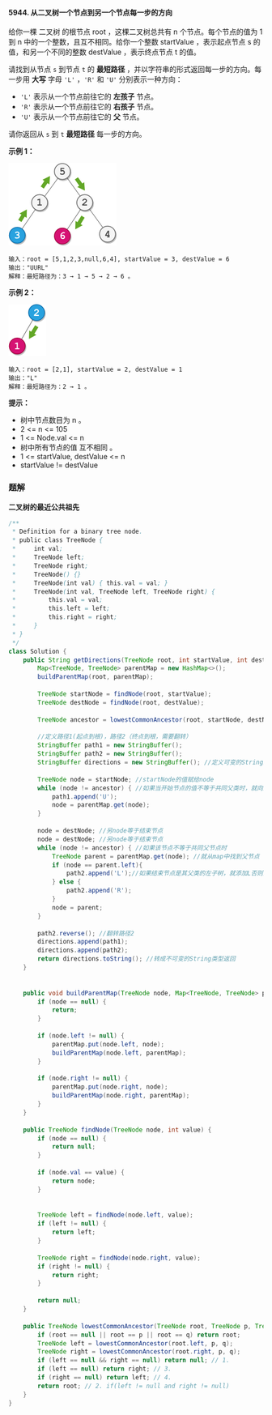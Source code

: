 #### 5944. 从二叉树一个节点到另一个节点每一步的方向

给你一棵 二叉树 的根节点 root ，这棵二叉树总共有 n 个节点。每个节点的值为 1 到 n 中的一个整数，且互不相同。给你一个整数 startValue ，表示起点节点 s 的值，和另一个不同的整数 destValue ，表示终点节点 t 的值。

请找到从节点 `s` 到节点 `t` 的 **最短路径** ，并以字符串的形式返回每一步的方向。每一步用 **大写** 字母 `'L'` ，`'R'` 和 `'U'` 分别表示一种方向：

- `'L'` 表示从一个节点前往它的 **左孩子** 节点。
- `'R'` 表示从一个节点前往它的 **右孩子** 节点。
- `'U'` 表示从一个节点前往它的 **父** 节点。

请你返回从 `s` 到 `t` **最短路径** 每一步的方向。

**示例 1：**

![img](./images/从二叉树一个节点到另一个节点每一步的方向/1.jpg)

```shell
输入：root = [5,1,2,3,null,6,4], startValue = 3, destValue = 6
输出："UURL"
解释：最短路径为：3 → 1 → 5 → 2 → 6 。
```

**示例 2：**

![img](./images/从二叉树一个节点到另一个节点每一步的方向/2.jpg)

```shell
输入：root = [2,1], startValue = 2, destValue = 1
输出："L"
解释：最短路径为：2 → 1 。
```

**提示：**

* 树中节点数目为 n 。
* 2 <= n <= 105
* 1 <= Node.val <= n
* 树中所有节点的值 互不相同 。
* 1 <= startValue, destValue <= n
* startValue != destValue

### 题解

**二叉树的最近公共祖先**

```java
/**
 * Definition for a binary tree node.
 * public class TreeNode {
 *     int val;
 *     TreeNode left;
 *     TreeNode right;
 *     TreeNode() {}
 *     TreeNode(int val) { this.val = val; }
 *     TreeNode(int val, TreeNode left, TreeNode right) {
 *         this.val = val;
 *         this.left = left;
 *         this.right = right;
 *     }
 * }
 */
class Solution {
    public String getDirections(TreeNode root, int startValue, int destValue) {
        Map<TreeNode, TreeNode> parentMap = new HashMap<>();
        buildParentMap(root, parentMap);

        TreeNode startNode = findNode(root, startValue);
        TreeNode destNode = findNode(root, destValue);

        TreeNode ancestor = lowestCommonAncestor(root, startNode, destNode);

        //定义路径1(起点到根)，路径2（终点到根，需要翻转）
        StringBuffer path1 = new StringBuffer();
        StringBuffer path2 = new StringBuffer();
        StringBuffer directions = new StringBuffer(); //定义可变的StringBuffer类型的总路径，开始往里面加入path1和path2

        TreeNode node = startNode; //startNode的值赋给node
        while (node != ancestor) { //如果当开始节点的值不等于共同父类时，就向上，同时将node值变为node的父类
            path1.append('U');
            node = parentMap.get(node);
        }

        node = destNode; //另node等于结束节点
        node = destNode; //另node等于结束节点
        while (node != ancestor) { //如果该节点不等于共同父节点时
            TreeNode parent = parentMap.get(node); //就从map中找到父节点
            if (node == parent.left){
                path2.append('L');//如果结束节点是其父类的左子树，就添加L否则添加R
            } else {
                path2.append('R');
            }
            node = parent;
        }

        path2.reverse(); //翻转路径2
        directions.append(path1);
        directions.append(path2);
        return directions.toString(); //转成不可变的String类型返回
    }


    public void buildParentMap(TreeNode node, Map<TreeNode, TreeNode> parentMap) {
        if (node == null) {
            return;
        }

        if (node.left != null) {
            parentMap.put(node.left, node);
            buildParentMap(node.left, parentMap);
        }

        if (node.right != null) {
            parentMap.put(node.right, node);
            buildParentMap(node.right, parentMap);
        }
    }

    public TreeNode findNode(TreeNode node, int value) {
        if (node == null) {
            return null;
        }

        if (node.val == value) {
            return node;
        }


        TreeNode left = findNode(node.left, value);
        if (left != null) {
            return left;
        }

        TreeNode right = findNode(node.right, value);
        if (right != null) {
            return right;
        }

        return null;
    }

    public TreeNode lowestCommonAncestor(TreeNode root, TreeNode p, TreeNode q) {
        if (root == null || root == p || root == q) return root;
        TreeNode left = lowestCommonAncestor(root.left, p, q);
        TreeNode right = lowestCommonAncestor(root.right, p, q);
        if (left == null && right == null) return null; // 1.
        if (left == null) return right; // 3.
        if (right == null) return left; // 4.
        return root; // 2. if(left != null and right != null)
    }
}
```

